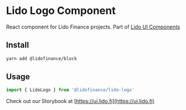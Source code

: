 # Lido Logo Component

React component for Lido Finance projects.
Part of [Lido UI Components](https://github.com/lidofinance/ui/#readme)

## Install

```bash
yarn add @lidofinance/block
```

## Usage

```ts
import { LidoLogo } from '@lidofinance/lido-logo'
```

Check out our Storybook at [https://ui.lido.fi](https://ui.lido.fi)
